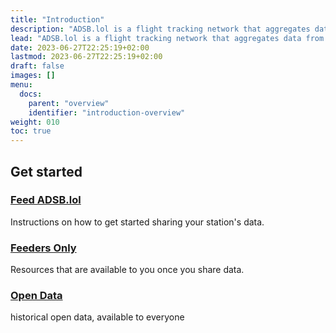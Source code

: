 ```yaml
---
title: "Introduction"
description: "ADSB.lol is a flight tracking network that aggregates data from volunteer feeders around the world."
lead: "ADSB.lol is a flight tracking network that aggregates data from volunteer feeders around the world."
date: 2023-06-27T22:25:19+02:00
lastmod: 2023-06-27T22:25:19+02:00
draft: false
images: []
menu:
  docs:
    parent: "overview"
    identifier: "introduction-overview"
weight: 010
toc: true
---
```


## Get started

### [Feed ADSB.lol](../../get-started/introduction)

Instructions on how to get started sharing your station's data.

### [Feeders Only](../../feeders-only/introduction)

Resources that are available to you once you share data.

### [Open Data](../../open-data/)

historical open data, available to everyone 
